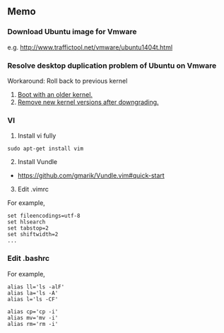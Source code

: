 Memo
----

### Download Ubuntu image for Vmware

e.g. http://www.traffictool.net/vmware/ubuntu1404t.html


### Resolve desktop duplication problem of Ubuntu on Vmware

Workaround: Roll back to previous kernel

1. [Boot with an older kernel.](http://askubuntu.com/questions/82140/how-can-i-boot-with-an-older-kernel-version)
2. [Remove new kernel versions after downgrading.](http://askubuntu.com/questions/106031/how-can-i-remove-new-kernel-versions-after-downgrading)

### VI

1. Install vi fully

```
sudo apt-get install vim
```

2. Install Vundle

* https://github.com/gmarik/Vundle.vim#quick-start

3. Edit .vimrc

For example, 

```
set fileencodings=utf-8
set hlsearch
set tabstop=2
set shiftwidth=2
...

```

### Edit .bashrc

For example, 

```
alias ll='ls -alF'
alias la='ls -A'
alias l='ls -CF'

alias cp='cp -i'
alias mv='mv -i'
alias rm='rm -i'
```
